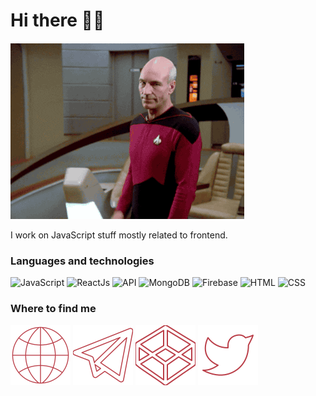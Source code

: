 # Hi there 👋🖖

![Picard waving](/assets/giphy.gif)

I work on JavaScript stuff mostly related to frontend.

### Languages and technologies

![JavaScript](https://img.shields.io/badge/-JavaScript-090909?style=for-the-badge&logo=JavaScript)
![ReactJs](https://img.shields.io/badge/-ReactJs-090909?style=for-the-badge&logo=React)
![API](https://img.shields.io/badge/-REST&#032;API-090909?style=for-the-badge)
![MongoDB](https://img.shields.io/badge/-MongoDB-090909?style=for-the-badge&logo=MongoDB)
![Firebase](https://img.shields.io/badge/-Firebase-090909?style=for-the-badge&logo=Firebase)
![HTML](https://img.shields.io/badge/-HTML-090909?style=for-the-badge&logo=html5)
![CSS](https://img.shields.io/badge/-CSS-090909?style=for-the-badge&logo=css3)

### Where to find me

[![Website](/assets/globe.svg)](http://yrmlnk.com)
[![Telegram](/assets/telegram.svg)](http://t.me/ya_boris)
[![Codepen](/assets/codepen.svg)](https://codepen.io/ya-boris)
[![Twitter](/assets/twitter.svg)](https://twitter.com/yrmlnk_)